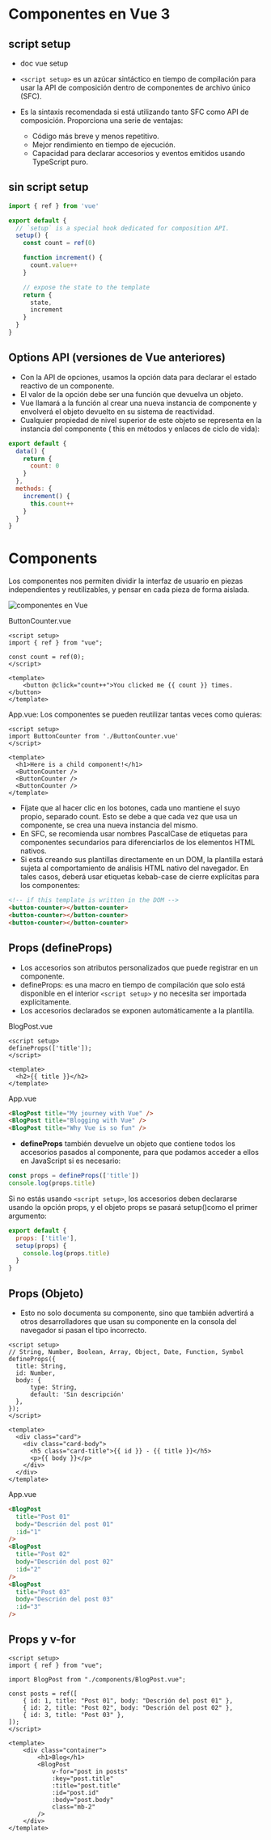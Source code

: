 # Componentes en Vue 3 

## script setup

- doc vue setup

- ```<script setup>``` es un azúcar sintáctico en tiempo de compilación para usar la API de composición dentro de componentes de archivo único (SFC).
- Es la sintaxis recomendada si está utilizando tanto SFC como API de composición.
Proporciona una serie de ventajas:

    - Código más breve y menos repetitivo.
    - Mejor rendimiento en tiempo de ejecución.
    - Capacidad para declarar accesorios y eventos emitidos usando TypeScript puro.

## sin script setup

```js
import { ref } from 'vue'

export default {
  // `setup` is a special hook dedicated for composition API.
  setup() {
    const count = ref(0)

    function increment() {
      count.value++
    }

    // expose the state to the template
    return {
      state,
      increment
    }
  }
}
```

## Options API (versiones de Vue anteriores)

- Con la API de opciones, usamos la opción data para declarar el estado reactivo de un componente.
- El valor de la opción debe ser una función que devuelva un objeto.
- Vue llamará a la función al crear una nueva instancia de componente y envolverá el objeto devuelto en su sistema de reactividad.
- Cualquier propiedad de nivel superior de este objeto se representa en la instancia del componente ( this en métodos y enlaces de ciclo de vida):

```js
export default {
  data() {
    return {
      count: 0
    }
  },
  methods: {
    increment() {
      this.count++
    }
  }
}
```

# Components

Los componentes nos permiten dividir la interfaz de usuario en piezas independientes y reutilizables, y pensar en cada pieza de forma aislada.

![componentes en Vue](./images/components.png)

ButtonCounter.vue

```vue
<script setup>
import { ref } from "vue";

const count = ref(0);
</script>

<template>
    <button @click="count++">You clicked me {{ count }} times.</button>
</template>
```
App.vue: Los componentes se pueden reutilizar tantas veces como quieras:
```vue
<script setup>
import ButtonCounter from './ButtonCounter.vue'
</script>

<template>
  <h1>Here is a child component!</h1>
  <ButtonCounter />
  <ButtonCounter />
  <ButtonCounter />
</template>
```
- Fíjate que al hacer clic en los botones, cada uno mantiene el suyo propio, separado count. Esto se debe a que cada vez que usa un componente, se crea una nueva instancia del mismo.
- En SFC, se recomienda usar nombres PascalCase de etiquetas para componentes secundarios para diferenciarlos de los elementos HTML nativos.
- Si está creando sus plantillas directamente en un DOM, la plantilla estará sujeta al comportamiento de análisis HTML nativo del navegador. En tales casos, deberá usar etiquetas kebab-case de cierre explícitas para los componentes:
```html
<!-- if this template is written in the DOM -->
<button-counter></button-counter>
<button-counter></button-counter>
<button-counter></button-counter>
```

## Props (defineProps)

- Los accesorios son atributos personalizados que puede registrar en un componente.
- defineProps: es una macro en tiempo de compilación que solo está disponible en el interior ```<script setup>``` y no necesita ser importada explícitamente.
- Los accesorios declarados se exponen automáticamente a la plantilla.

BlogPost.vue
```vue
<script setup>
defineProps(['title']);
</script>

<template>
  <h2>{{ title }}</h2>
</template>
```

App.vue
```html
<BlogPost title="My journey with Vue" />
<BlogPost title="Blogging with Vue" />
<BlogPost title="Why Vue is so fun" />
```
- **defineProps** también devuelve un objeto que contiene todos los accesorios pasados ​​al componente, para que podamos acceder a ellos en JavaScript si es necesario:
```js
const props = defineProps(['title'])
console.log(props.title)
```

Si no estás usando ```<script setup>```, los accesorios deben declararse usando la opción props, y el objeto props se pasará setup()como el primer argumento:

```js
export default {
  props: ['title'],
  setup(props) {
    console.log(props.title)
  }
}
```
## Props (Objeto)

- Esto no solo documenta su componente, sino que también advertirá a otros desarrolladores que usan su componente en la consola del navegador si pasan el tipo incorrecto.

```vue
<script setup>
// String, Number, Boolean, Array, Object, Date, Function, Symbol
defineProps({
  title: String,
  id: Number,
  body: {
      type: String,
      default: 'Sin descripción'
  },
});
</script>

<template>
  <div class="card">
    <div class="card-body">
      <h5 class="card-title">{{ id }} - {{ title }}</h5>
      <p>{{ body }}</p>
    </div>
  </div>
</template>
```

App.vue
```html
<BlogPost 
  title="Post 01" 
  body="Descrión del post 01"
  :id="1"
/>
<BlogPost 
  title="Post 02" 
  body="Descrión del post 02"
  :id="2"
/>
<BlogPost 
  title="Post 03" 
  body="Descrión del post 03"
  :id="3"
/>
```

## Props y v-for
```vue
<script setup>
import { ref } from "vue";

import BlogPost from "./components/BlogPost.vue";

const posts = ref([
    { id: 1, title: "Post 01", body: "Descrión del post 01" },
    { id: 2, title: "Post 02", body: "Descrión del post 02" },
    { id: 3, title: "Post 03" },
]);
</script>

<template>
    <div class="container">
        <h1>Blog</h1>
        <BlogPost
            v-for="post in posts"
            :key="post.title"
            :title="post.title"
            :id="post.id"
            :body="post.body"
            class="mb-2"
        />
    </div>
</template>
```